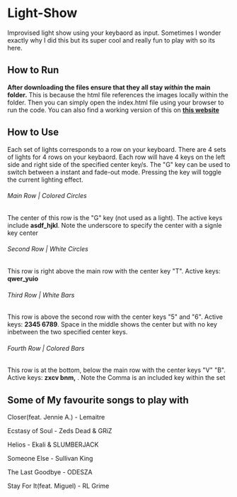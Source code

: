 # Light-Show
Improvised light show using your keybaord as input. Sometimes I wonder exactly why I did this but its super cool and really fun to play with so its here.

## How to Run
**After downloading the files ensure that they all stay _within_ the main folder.** 
This is because the html file references the images locally within the folder. Then you can simply open the index.html file using your browser to run the code. You can also find a working version of this on [**this website**](https://thats-lit.netlify.app/)

## How to Use
Each set of lights corresponds to a row on your keyboard. There are 4 sets of lights for 4 rows on your keybaord. Each row will have 4 keys on the left side and right side of the specified center key/s.
The "G" key can be used to switch between a instant and fade-out mode. Pressing the key will toggle the current lighting effect.

###### Main Row | Colored Circles
The center of this row is the "G" key (not used as a light). The active keys include **asdf_hjkl**. Note the underscore to specify the center with a signle key center

###### Second Row | White Circles
This row is right above the main row with the center key "T". Active keys: **qwer_yuio**

###### Third Row | White Bars
This row is above the second row with the center keys "5" and "6". Active keys: **2345 6789**. Space in the middle shows the center but with no key inbetween the two specified center keys.

###### Fourth Row | Colored Bars
This row is at the bottom, below the main row with the center keys "V" "B". Active keys: **zxcv bnm,** . Note the Comma is an included key within the set

## Some of My favourite songs to play with
Closer(feat. Jennie A.) - Lemaitre

Ecstasy of Soul - Zeds Dead & GRiZ

Helios - Ekali & SLUMBERJACK

Someone Else - Sullivan King

The Last Goodbye - ODESZA

Stay For It(feat. Miguel) - RL Grime
